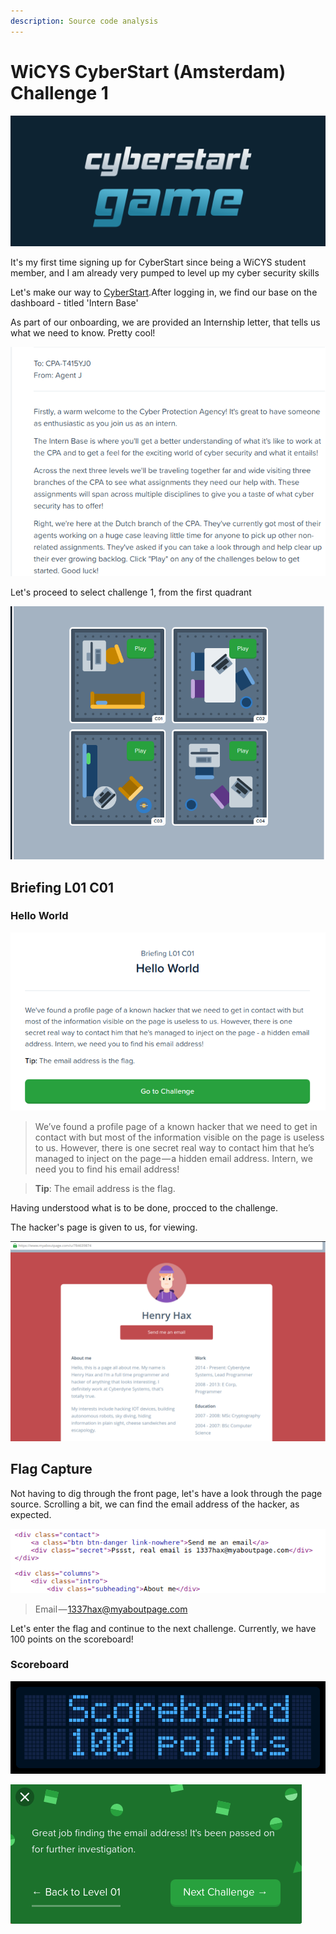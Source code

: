 ```yaml
---
description: Source code analysis
---
```


# WiCYS CyberStart (Amsterdam) Challenge 1

![](../../.gitbook/assets/CS.png)

It's my first time signing up for CyberStart since being a WiCYS student member, and I am already very pumped to level up my cyber security skills

Let's make our way to [CyberStart](https://play.cyberstart.com/dashboard).After logging in, we find our base on the dashboard - titled 'Intern Base'

As part of our onboarding, we are provided an Internship letter, that tells us what we need to know. Pretty cool!

![](<../../.gitbook/assets/1 (3) (1).png>)

Let's proceed to select challenge 1, from the first quadrant

![](<../../.gitbook/assets/2 (1) (1) (1).png>)

## Briefing L01 C01

### Hello World

![](<../../.gitbook/assets/4 (1) (1).png>)

> We’ve found a profile page of a known hacker that we need to get in contact with but most of the information visible on the page is useless to us. However, there is one secret real way to contact him that he’s managed to inject on the page — a hidden email address. Intern, we need you to find his email address!

> **Tip**: The email address is the flag.

Having understood what is to be done, procced to the challenge.

The hacker's page is given to us, for viewing.

![Hacker's page](<../../.gitbook/assets/5 (1).png>)

## Flag Capture

Not having to dig through the front page, let's have a look through the page source. Scrolling a bit, we can find the email address of the hacker, as expected.

![](../../.gitbook/assets/6.png)

> Email — 1337hax@myaboutpage.com

Let's enter the flag and continue to the next challenge. Currently, we have 100 points on the scoreboard!

### Scoreboard

![](../../.gitbook/assets/screenshot.png)

![](<../../.gitbook/assets/7 (1) (1).png>)
